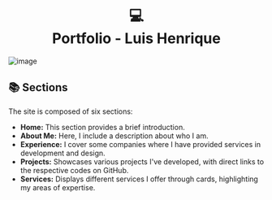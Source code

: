 <h1 align="center">
  💻<br>Portfolio - Luis Henrique
</h1>

![image](https://github.com/user-attachments/assets/66cf4ebb-8cc0-4aa3-871c-bf285cdf869a)



## 📚 Sections

The site is composed of six sections:

- **Home:** This section provides a brief introduction.
- **About Me:** Here, I include a description about who I am.
- **Experience:** I cover some companies where I have provided services in development and design.
- **Projects:** Showcases various projects I've developed, with direct links to the respective codes on GitHub.
- **Services:** Displays different services I offer through cards, highlighting my areas of expertise.
